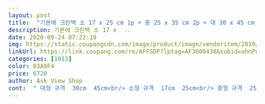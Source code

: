 ```yaml
---
layout: post 
title:  "기본에 크린백 소 17 x 25 cm 1p + 중 25 x 35 cm 2p + 대 30 x 45 cm 1p 혼합세트, 1세트" 
description: 기본에 크린백 소 17 x  ..
date: 2020-09-24 07:22:19 
img: https://static.coupangcdn.com/image/product/image/vendoritem/2019/02/01/3411884234/27dad58f-2b40-4782-be1f-5b58ef684d29.jpg 
linkUrl: https://link.coupang.com/re/AFFSDP?lptag=AF3600438&subid=ahnPublicAsk&pageKey=48610769&itemId=171837485&vendorItemId=3411884234&traceid=V0-113-bfa63113a9023243 
categories: [1013] 
color: 03A9F4 
price: 6720 
author: Ask View Shop 
cont:  " 대형 규격  30cm  45cm<br/> 소형 규격  17cm  25cm<br/> 중형 규격  25cm  35cm<br/><br/>  매수  100매<br/>  재질  고밀도 폴리에틸렌(HDPE)<br/>  종류  위생백<br/> 기본에 크린백 <br/>가격이 저렴한게 제일인데<br/>걱정했던것처럼 비닐 이음새도 잘터지지 않아<br/>기본에 크린백도 가격대비 나쁘지 않네요<br/>기존에 집에서 사용하던 일회용 비닐백이<br/>길이는 콜라 1리터 패트병으로 비교했을때<br/>대는 패트병이 다 감싸지는 정도에요.<br/><br/>막 쓰기에도 부담없고 잘 찢어지지 않아서 만족합니다ㅎ<br/>막상 써보니 두깨도 적당해서<br/>맘에 들어 구매했어요<br/>물기 있는 음식을 보관할땐<br/>밑부분 마무리가 물결모양으로 되어있는데<br/>비닐도 많이 얇지 않고,<br/>사이즈별로 전부 구비되어 있는게<br/>사진과 같이 담겨요.<br/><br/>세로로 꽤 긴편이라 묶어 보관할 때도 좋은 듯 합니다.<br/><br/>소는 콜라패트병 반정도 올라오고요.<br/><br/>소형1P + 중형 2P + 대형1P<br/>얼마남지않아 살펴보던중<br/>용도별로 다양한 크기가 필요해서 구매했어요.<br/><br/>음식물을 넣어 밀봉하기에도 좋아요^^<br/>일단, 가격이 저렴해서 괜찮고,<br/>일단이상품은가성비좋습니다 판매량이많은이유도이거같네요 살림하다보다이거저것 필요한게 한두개가아니지만 어쩔수없이 있어야되는 생필품중 하나입니다 그래서구매 크기별로하나씩 따로마트가서 매번사는것도 가격도가격이고 지금 이시국에 마트가기도 쫌 그래서 구매결정 소형.<br/>중형.<br/>대형 크기별구성이고요 소형한개1.<br/>(100매)중형2개(총200매).<br/>대형1개(100매)이렇게400매들어있습니다 집앞에문앞에배송갖다주니넘나편하고좋네요<br/>일회용 비닐백을 많이 사용하는 편이지만,<br/>일회용품 같은 소모성 제품은<br/>잘 막아주는 느낌이라 셀 걱정은 덜하네요.<br/><br/>잘 찢어지지 않고 좋았어요.<br/><br/>중은 뚜껑까지.<br/><br/>직업적으로<br/>집에선 계속해서 한브랜드만 사용했는데.<br/>.<br/><br/>처음 사용하는 제품인데.<br/>.<br/><br/>한 팩에 100매씩이라 양도 많고 가격도 만족.<br/><br/>" 
---
```

